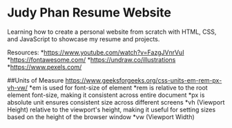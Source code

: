 # Judy Phan Resume Website

Learning how to create a personal website from scratch with HTML, CSS, and JavaScript to showcase my resume and projects.

Resources:
*https://www.youtube.com/watch?v=FazgJVnrVuI
*https://fontawesome.com/
*https://undraw.co/illustrations
*https://www.pexels.com/

##Units of Measure
https://www.geeksforgeeks.org/css-units-em-rem-px-vh-vw/
*em is used for font-size of element
*rem is relative to the root element font-size, making it consistent across entire document
*px is absolute unit ensures consistent size across different screens
*vh (Viewport Height) relative to the viewport's height, making it useful for setting sizes based on the height of the browser window
\*vw (Viewport Width)
